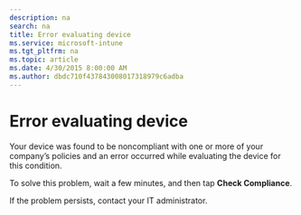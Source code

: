 ```yaml
---
description: na
search: na
title: Error evaluating device
ms.service: microsoft-intune
ms.tgt_pltfrm: na
ms.topic: article
ms.date: 4/30/2015 8:00:00 AM
ms.author: dbdc710f437843008017318979c6adba
---
```

# Error evaluating device
Your device was found to be noncompliant with one or more of your company’s policies and an error occurred while evaluating the device for this condition.

To solve this problem, wait a few minutes, and then tap **Check Compliance**.

If the problem persists, contact your IT administrator.

